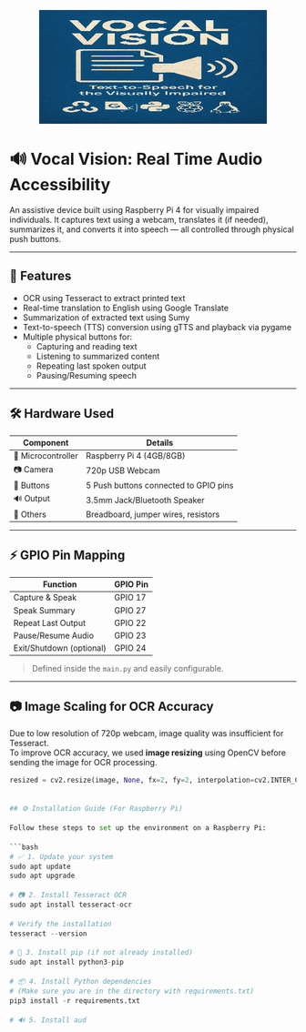 
<p align="center">
  <img src="Images/project_thumbnail.png" alt="Vocal Vision Thumbnail" width="400" height="200">
</p>


# 🔊 Vocal Vision: Real Time Audio Accessibility

An assistive device built using Raspberry Pi 4 for visually impaired individuals. It captures text using a webcam, translates it (if needed), summarizes it, and converts it into speech — all controlled through physical push buttons.

---

## 📌 Features

- OCR using Tesseract to extract printed text
- Real-time translation to English using Google Translate
- Summarization of extracted text using Sumy
- Text-to-speech (TTS) conversion using gTTS and playback via pygame
- Multiple physical buttons for:
  - Capturing and reading text
  - Listening to summarized content
  - Repeating last spoken output
  - Pausing/Resuming speech

---

## 🛠️ Hardware Used

| Component        | Details                              |
|------------------|--------------------------------------|
| 🎯 Microcontroller | Raspberry Pi 4 (4GB/8GB)             |
| 📷 Camera         | 720p USB Webcam                      |
| 🔘 Buttons        | 5 Push buttons connected to GPIO pins |
| 🔊 Output         | 3.5mm Jack/Bluetooth Speaker          |
| 🧠 Others         | Breadboard, jumper wires, resistors  |

---

## ⚡ GPIO Pin Mapping

| Function                | GPIO Pin |
|-------------------------|----------|
| Capture & Speak         | GPIO 17  |
| Speak Summary           | GPIO 27  |
| Repeat Last Output      | GPIO 22  |
| Pause/Resume Audio      | GPIO 23  |
| Exit/Shutdown (optional)| GPIO 24  |

> Defined inside the `main.py` and easily configurable.

---

## 📷 Image Scaling for OCR Accuracy

Due to low resolution of 720p webcam, image quality was insufficient for Tesseract.  
To improve OCR accuracy, we used **image resizing** using OpenCV before sending the image for OCR processing.

```python
resized = cv2.resize(image, None, fx=2, fy=2, interpolation=cv2.INTER_CUBIC)


## ⚙️ Installation Guide (For Raspberry Pi)

Follow these steps to set up the environment on a Raspberry Pi:

```bash
# ✅ 1. Update your system
sudo apt update
sudo apt upgrade

# 📷 2. Install Tesseract OCR
sudo apt install tesseract-ocr

# Verify the installation
tesseract --version

# 🐍 3. Install pip (if not already installed)
sudo apt install python3-pip

# 📦 4. Install Python dependencies
# (Make sure you are in the directory with requirements.txt)
pip3 install -r requirements.txt

# 🔊 5. Install aud
